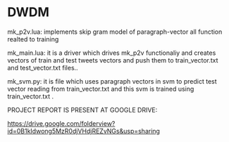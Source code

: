 # DWDM

mk_p2v.lua:
implements skip gram model of paragraph-vector
all function realted to training 

mk_main.lua:
it is a driver which drives mk_p2v functionaliy and creates vectors of train and test tweets vectors and push them
to train_vector.txt and test_vector.txt files..

mk_svm.py:
it is file which uses paragraph vectors in svm to predict test vector reading from train_vector.txt and this svm is trained using train_vector.txt .

PROJECT REPORT IS PRESENT AT GOOGLE DRIVE:

https://drive.google.com/folderview?id=0B1kIdwong5MzR0djVHdjREZvNGs&usp=sharing
